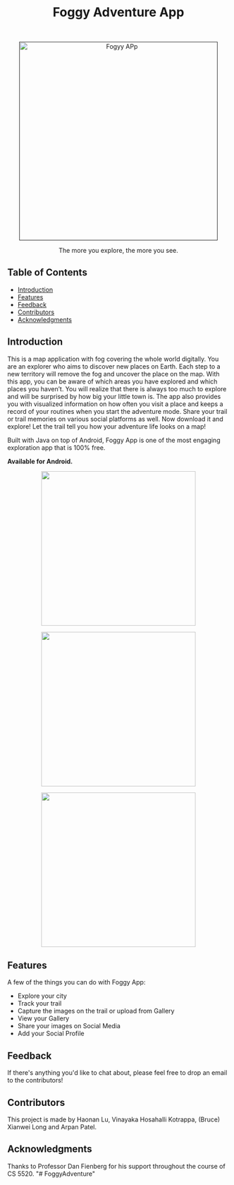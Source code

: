 <h1 align="center"> Foggy Adventure App </h1> <br>
<p align="center">
  <a href="">
    <img alt="Fogyy APp" title="foggyApp" src="https://user-images.githubusercontent.com/47818179/233854798-2d15007b-7164-42ff-90b4-80e035dddb6c.png" width="450">
  </a>
</p>

<p align="center">
  The more you explore, the more you see.  
</p>

<!-- START doctoc generated TOC please keep comment here to allow auto update -->
<!-- DON'T EDIT THIS SECTION, INSTEAD RE-RUN doctoc TO UPDATE -->
## Table of Contents

- [Introduction](#introduction)
- [Features](#features)
- [Feedback](#feedback)
- [Contributors](#contributors)
- [Acknowledgments](#acknowledgments)

<!-- END doctoc generated TOC please keep comment here to allow auto update -->

## Introduction


This is a map application with fog covering the whole world digitally. You are an explorer who aims to discover new places on Earth. Each step to a new territory will remove the fog and uncover the place on the map. With this app, you can be aware of which areas you have explored and which places you haven’t. You will realize that there is always too much to explore and will be surprised by how big your little town is. The app also provides you with visualized information on how often you visit a place and keeps a record of your routines when you start the adventure mode. Share your trail or trail memories on various social platforms as well. 
Now download it and explore! Let the trail tell you how your adventure life looks on a map!

Built with Java on top of Android, Foggy App is one of the most engaging exploration app that is 100% free.

**Available for Android.**

<p align="center">
  <img src = "https://user-images.githubusercontent.com/47818179/233854873-f783b662-34ea-4128-864c-6f873dc8db73.jpeg" width=350>
</p>
<p align="center">
  <img src = "https://user-images.githubusercontent.com/47818179/233854913-6418a9a7-1a6e-41c5-b672-f1e664eb273c.jpeg" width=350>
</p>
<p align="center">
  <img src = "https://user-images.githubusercontent.com/47818179/233854915-0532157d-7ebc-4385-9fa7-76050f08db0e.jpeg" width=350>
</p>

## Features

A few of the things you can do with Foggy App:

* Explore your city
* Track your trail
* Capture the images on the trail or upload from Gallery
* View your Gallery
* Share your images on Social Media
* Add your Social Profile


## Feedback

If there's anything you'd like to chat about, please feel free to drop an email to the contributors!

## Contributors

This project is made by Haonan Lu, Vinayaka Hosahalli Kotrappa, (Bruce) Xianwei Long and Arpan Patel.

## Acknowledgments

Thanks to Professor Dan Fienberg for his support throughout the course of CS 5520.
"# FoggyAdventure" 
